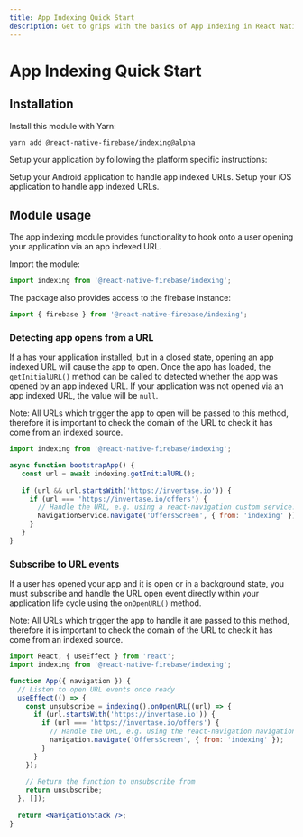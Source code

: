 ```yaml
---
title: App Indexing Quick Start
description: Get to grips with the basics of App Indexing in React Native Firebase
---
```


# App Indexing Quick Start

## Installation

Install this module with Yarn:

```bash
yarn add @react-native-firebase/indexing@alpha
```

Setup your application by following the platform specific instructions:

<Grid>
	<Block
		icon="phone_android"
		color="#4CAF50"
		title="Android Setup"
		to="/android"
	>
    Setup your Android application to handle app indexed URLs.
	</Block>
	<Block
		icon="phone_iphone"
		color="#2196F3"
		title="iOS Setup"
		to="/ios"
	>
    Setup your iOS application to handle app indexed URLs.
	</Block>
</Grid>

## Module usage

The app indexing module provides functionality to hook onto a user opening your application via an app indexed URL.

Import the module:

```js
import indexing from '@react-native-firebase/indexing';
```

The package also provides access to the firebase instance:

```js
import { firebase } from '@react-native-firebase/indexing';
```

### Detecting app opens from a URL

If a has your application installed, but in a closed state, opening an app indexed URL will cause the app to
open. Once the app has loaded, the `getInitialURL()` method can be called to detected whether the app was opened
by an app indexed URL. If your application was not opened via an app indexed URL, the value will be `null`.

Note: All URLs which trigger the app to open will be passed to this method, therefore it is important to check
the domain of the URL to check it has come from an indexed source. 

```js
import indexing from '@react-native-firebase/indexing';

async function bootstrapApp() {
   const url = await indexing.getInitialURL();
   
   if (url && url.startsWith('https://invertase.io')) {
     if (url === 'https://invertase.io/offers') {
       // Handle the URL, e.g. using a react-navigation custom service: 
       NavigationService.navigate('OffersScreen', { from: 'indexing' });
     }
   }
}
```

### Subscribe to URL events

If a user has opened your app and it is open or in a background state, you must subscribe and handle the URL open
event directly within your application life cycle using the `onOpenURL()` method.

Note: All URLs which trigger the app to handle it are passed to this method, therefore it is important to check
the domain of the URL to check it has come from an indexed source.

```jsx
import React, { useEffect } from 'react';
import indexing from '@react-native-firebase/indexing';

function App({ navigation }) {
  // Listen to open URL events once ready
  useEffect(() => {
    const unsubscribe = indexing().onOpenURL((url) => {
      if (url.startsWith('https://invertase.io')) {
        if (url === 'https://invertase.io/offers') {
          // Handle the URL, e.g. using the react-navigation navigation prop: 
          navigation.navigate('OffersScreen', { from: 'indexing' });
        }
      }
    });
    
    // Return the function to unsubscribe from
    return unsubscribe;
  }, []);
    
  return <NavigationStack />;
}
```


